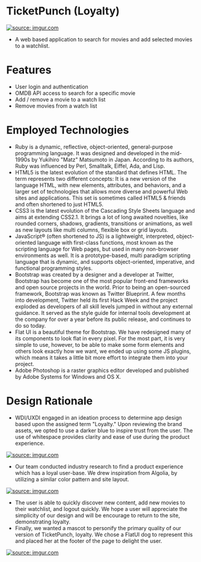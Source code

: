 # TicketPunch (Loyalty)

<a href="http://imgur.com/Bu1B0L1"><img src="http://i.imgur.com/Bu1B0L1.png" title="source: imgur.com" /></a>

- A web based application to search for movies and add selected movies to a watchlist.

# Features
- User login and authentication
- OMDB API access to search for a specific movie
- Add / remove a movie to a watch list
- Remove movies from a watch list

# Employed Technologies
- Ruby is a dynamic, reflective, object-oriented, general-purpose programming language. It was designed and developed in the mid-1990s by Yukihiro "Matz" Matsumoto in Japan. According to its authors, Ruby was influenced by Perl, Smalltalk, Eiffel, Ada, and Lisp.
- HTML5 is the latest evolution of the standard that defines HTML. The term represents two different concepts: It is a new version of the language HTML, with new elements, attributes, and behaviors, and a larger set of technologies that allows more diverse and powerful Web sites and applications. This set is sometimes called HTML5 & friends and often shortened to just HTML5.
- CSS3 is the latest evolution of the Cascading Style Sheets language and aims at extending CSS2.1. It brings a lot of long awaited novelties, like rounded corners, shadows, gradients, transitions or animations, as well as new layouts like multi columns, flexible box or grid layouts.
- JavaScript® (often shortened to JS) is a lightweight, interpreted, object-oriented language with first-class functions, most known as the scripting language for Web pages, but used in many non-browser environments as well. It is a prototype-based, multi paradigm scripting language that is dynamic, and supports object-oriented, imperative, and functional programming styles.
- Bootstrap was created by a designer and a developer at Twitter, Bootstrap has become one of the most popular front-end frameworks and open source projects in the world. Prior to being an open-sourced framework, Bootstrap was known as Twitter Blueprint. A few months into development, Twitter held its first Hack Week and the project exploded as developers of all skill levels jumped in without any external guidance. It served as the style guide for internal tools development at the company for over a year before its public release, and continues to do so today.
- Flat UI is a beautiful theme for Bootstrap. We have redesigned many of its components to look flat in every pixel. For the most part, it is very simple to use, however, to be able to make some form elements and others look exactly how we want, we ended up using some JS plugins, which means it takes a little bit more effort to integrate them into your project.
- Adobe Photoshop is a raster graphics editor developed and published by Adobe Systems for Windows and OS X.

# Design Rationale
- WDI/UXDI engaged in an ideation process to determine app design based upon the assigned term "Loyalty." Upon reviewing the brand assets, we opted to use a darker blue to inspire trust from the user.  The use of whitespace provides clarity and ease of use during the product experience.

<a href="http://imgur.com/qPDQDpr"><img src="http://i.imgur.com/qPDQDpr.jpg" title="source: imgur.com" /></a>

- Our team conducted industry research to find a product experience which has a loyal user-base.  We drew inspiration from Algolia, by utilizing a similar color pattern and site layout.

<a href="http://imgur.com/8PMhUlK"><img src="http://i.imgur.com/8PMhUlK.png" title="source: imgur.com" /></a> 

- The user is able to quickly discover new content, add new movies to their watchlist, and logout quickly. We hope a user will appreciate the simplicity of our design and will be encourage to return to the site, demonstrating loyalty.
- Finally, we wanted a mascot to personify the primary quality of our version of TicketPunch, loyalty. We chose a FlatUI dog to represent this and placed her at the footer of the page to delight the user.

<a href="http://imgur.com/fI0LnOl"><img src="http://i.imgur.com/fI0LnOl.jpg" title="source: imgur.com" /></a>
